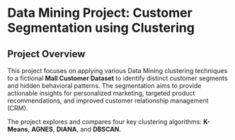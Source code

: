 # Data Mining Project: Customer Segmentation using Clustering

## Project Overview
This project focuses on applying various Data Mining clustering techniques to a fictional **Mall Customer Dataset** to identify distinct customer segments and hidden behavioral patterns. The segmentation aims to provide actionable insights for personalized marketing, targeted product recommendations, and improved customer relationship management (CRM).

The project explores and compares four key clustering algorithms: **K-Means**, **AGNES**, **DIANA**, and **DBSCAN**.
